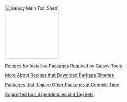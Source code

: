 <div class='center'> <a href='http://toolshed.g2.bx.psu.edu'><img src="/src/images/Logos/ToolShed.jpg" alt="Galaxy Main Tool Shed" height="174" /></a> </div>

[Recipes for Installing Packages Required by Galaxy Tools](/src/ToolShed/PackageRecipes/index.md)

[More About Recipes that Download Package Binaries](/src/DownloadingBinaries/index.md)

[Packages that Require Other Packages at Compile Time](/src/BellsAndWhistles/index.md)

[Supported tool_dependencies.xml Tag Sets](/src/ToolDependenciesTagSets/index.md)
